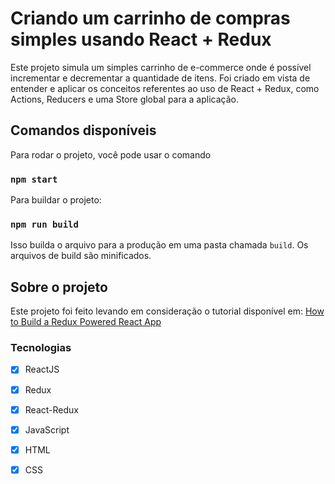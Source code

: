 # Criando um carrinho de compras simples usando React + Redux

Este projeto simula um simples carrinho de e-commerce onde é possível incrementar e decrementar a quantidade de itens. Foi criado em vista de entender e aplicar
os conceitos referentes ao uso de React + Redux, como Actions, Reducers e uma Store global para a aplicação.
## Comandos disponíveis

Para rodar o projeto, você pode usar o comando
### `npm start`

Para buildar o projeto:

### `npm run build`

Isso builda o arquivo para a produção em uma pasta chamada `build`. Os arquivos de build são minificados. 

## Sobre o projeto

Este projeto foi feito levando em consideração o tutorial disponível em:
[How to Build a Redux Powered React App](https://www.freecodecamp.org/news/how-to-build-a-redux-powered-react-app/)

### Tecnologias
- [x] ReactJS
- [x] Redux
- [x] React-Redux
- [x] JavaScript
- [x] HTML
- [x] CSS

